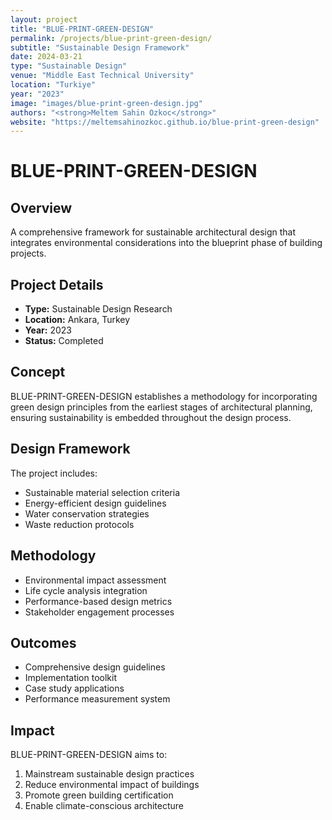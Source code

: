 ```yaml
---
layout: project
title: "BLUE-PRINT-GREEN-DESIGN"
permalink: /projects/blue-print-green-design/
subtitle: "Sustainable Design Framework"
date: 2024-03-21
type: "Sustainable Design"
venue: "Middle East Technical University"
location: "Turkiye"
year: "2023"
image: "images/blue-print-green-design.jpg"
authors: "<strong>Meltem Sahin Ozkoc</strong>"
website: "https://meltemsahinozkoc.github.io/blue-print-green-design"
---
```


# BLUE-PRINT-GREEN-DESIGN

## Overview
A comprehensive framework for sustainable architectural design that integrates environmental considerations into the blueprint phase of building projects.

## Project Details
- **Type:** Sustainable Design Research
- **Location:** Ankara, Turkey
- **Year:** 2023
- **Status:** Completed

## Concept
BLUE-PRINT-GREEN-DESIGN establishes a methodology for incorporating green design principles from the earliest stages of architectural planning, ensuring sustainability is embedded throughout the design process.

## Design Framework
The project includes:
- Sustainable material selection criteria
- Energy-efficient design guidelines
- Water conservation strategies
- Waste reduction protocols

## Methodology
- Environmental impact assessment
- Life cycle analysis integration
- Performance-based design metrics
- Stakeholder engagement processes

## Outcomes
- Comprehensive design guidelines
- Implementation toolkit
- Case study applications
- Performance measurement system

## Impact
BLUE-PRINT-GREEN-DESIGN aims to:
1. Mainstream sustainable design practices
2. Reduce environmental impact of buildings
3. Promote green building certification
4. Enable climate-conscious architecture 